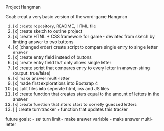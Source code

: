 Project Hangman

Goal: creat a very basic version of the word-game Hangman

1. [x] create repository, README, HTML file
2. [x] create sketch to outline project
3. [x] create HTML + CSS framework for game
\- deviated from sketch by limiting answer to two buttons
4. [x] (changed order) create script to compare single entry to single letter answer
5. [x] create entry field instead of buttons
6. [x] create entry field that only allows single letter
7. [x] create script that compares entry to every letter in answer-string \(output: true/false\)
8. [x] make answer multi-letter
9. [x] made first explorations into Bootsrap 4
10. [x] split files into seperate html, css and JS files
11. [x] create function that creates stars equal to the amount of letters in the answer
12. [x] create function that alters stars to corretly guessed letters
13. [ ] create turn tracker + function that updates this tracker

future goals:
\- set turn limit
\- make answer variable
\- make answer multi-letter
